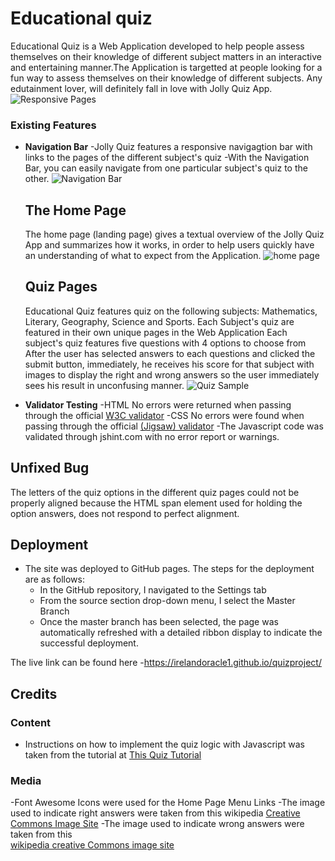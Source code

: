 # Educational quiz
Educational Quiz is a Web Application developed to help people assess themselves on their knowledge of different subject matters in an interactive and entertaining manner.The Application is targetted at people looking for a fun way to assess themselves on their knowledge of different subjects. Any edutainment lover, will definitely fall in love with Jolly Quiz App.
![Responsive Pages](https://github.com/Irelandoracle1/quizproject/blob/master/assets/images/jollyquizhomepage.png)

### Existing Features

- __Navigation Bar__
           -Jolly Quiz features a responsive navigagtion bar with links to the pages of the different subject's quiz
           -With the Navigation Bar, you can easily navigate from one particular subject's quiz to the other.
           ![Navigation Bar](https://github.com/Irelandoracle1/quizproject/blob/master/assets/images/quiznav.png)
  ## The Home Page

    The home page (landing page) gives a textual overview of the Jolly Quiz App and summarizes how it works, in order to help users quickly have an understanding of what to expect from the Application.
   ![home page](https://github.com/Irelandoracle1/quizproject/blob/master/assets/images/quiz1.png)

   ## Quiz Pages

    Educational Quiz features quiz on the following subjects: Mathematics, Literary, Geography, Science and Sports. 
    Each Subject's quiz are featured in their own unique pages in the Web Application
    Each subject's quiz features five questions with 4 options to choose from
    After the user has selected answers to each questions and clicked the submit button, immediately, he receives his score for that subject with images to display the right and wrong answers so the user immediately sees his result in unconfusing manner.
    ![Quiz Sample](https://github.com/Irelandoracle1/quizproject/blob/master/assets/images/gamesexample.png)

- __Validator Testing__
      -HTML
      No errors were returned when passing through the official [W3C validator](https://jigsaw.w3.org/css-validator/validator?uri=https%3A%2F%2Firelandoracle1.github.io%2Fquizproject%2F&profile=css3svg&usermedium=all&warning=1&vextwarning=&lang=en)
   -CSS No errors were found when passing through the official
   [(Jigsaw) validator](https://jigsaw.w3.org/css-validator/validator?uri=https%3A%2F%2Fjigsaw.w3.org%2Fcss-validator%2Fvalidator%3Furi%3Dhttps%253A%252F%252Firelandoracle1.github.io%252Fquizproject%252F%26profile%3Dcss3svg%26usermedium%3Dall%26warning%3D1%26vextwarning%3D%26lang%3Den&profile=css3svg&usermedium=all&warning=1&vextwarning=&lang=en)
   -The Javascript code was validated through jshint.com with no error report or warnings.

## Unfixed Bug
The letters of the quiz options in the different quiz pages could not be properly aligned because 
the HTML span element used for holding the option answers, does not respond to perfect alignment.

## Deployment

- The site was deployed to GitHub pages. The steps for the deployment are as follows: 
  - In the GitHub repository, I navigated to the Settings tab 
  - From the source section drop-down menu, I select the Master Branch
  - Once the master branch has been selected, the page was automatically refreshed with a detailed ribbon display to indicate the successful deployment. 

The live link can be found here -https://irelandoracle1.github.io/quizproject/


## Credits 

### Content 

-  Instructions on how to implement the quiz logic with Javascript  was taken from  the tutorial at
      [This Quiz Tutorial](https://simplestepscode.com/javascript-quiz-tutorial/)

### Media
  -Font Awesome Icons were used for the Home Page Menu Links
  -The image used to indicate right answers were taken from this wikipedia 
 [Creative Commons Image Site](https://commons.wikimedia.org/wiki/Category:Check_marks)
  -The image used to indicate wrong answers were taken from this  
[wikipedia creative Commons image site](https://commons.wikimedia.org/wiki/Category:Red_X_icons)
